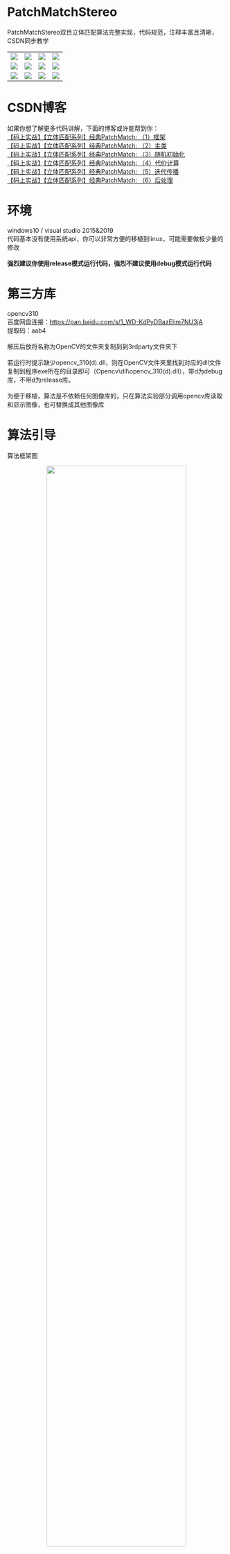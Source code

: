 # PatchMatchStereo
PatchMatchStereo双目立体匹配算法完整实现，代码规范，注释丰富且清晰，CSDN同步教学

<table>
    <tr>
        <td ><center><img src="https://github.com/ethan-li-coding/PatchMatchStereo/blob/master/Data/Cone/im2.png"></center></td>
        <td ><center><img src="https://github.com/ethan-li-coding/PatchMatchStereo/blob/master/Data/Cone/im6.png"></center></td>
        <td ><center><img src="https://github.com/ethan-li-coding/PatchMatchStereo/blob/master/doc/exp/res/cone-d.png"></center></td>
        <td ><center><img src="https://github.com/ethan-li-coding/PatchMatchStereo/blob/master/doc/exp/res/cone-c.png"></center></td>
    </tr>
    <tr>
        <td ><center><img src="https://github.com/ethan-li-coding/PatchMatchStereo/blob/master/Data/Reindeer/view1.png"></center></td>
        <td ><center><img src="https://github.com/ethan-li-coding/PatchMatchStereo/blob/master/Data/Reindeer/view5.png"></center></td>
        <td ><center><img src="https://github.com/ethan-li-coding/PatchMatchStereo/blob/master/doc/exp/res/reindeer-d.png"></center></td>
        <td ><center><img src="https://github.com/ethan-li-coding/PatchMatchStereo/blob/master/doc/exp/res/reindeer-c.png"></center></td>
    </tr>
    <tr>
        <td ><center><img src="https://github.com/ethan-li-coding/PatchMatchStereo/blob/master/Data/Piano/im0.png"></center></td>
        <td ><center><img src="https://github.com/ethan-li-coding/PatchMatchStereo/blob/master/Data/Piano/im1.png"></center></td>
        <td ><center><img src="https://github.com/ethan-li-coding/PatchMatchStereo/blob/master/doc/exp/res/piano-d.png"></center></td>
        <td ><center><img src="https://github.com/ethan-li-coding/PatchMatchStereo/blob/master/doc/exp/res/piano-c.png"></center></td>
    </tr>
<table>
  
# CSDN博客
如果你想了解更多代码讲解，下面的博客或许能帮到你：
<br>[【码上实战】【立体匹配系列】经典PatchMatch: （1）框架](https://ethanli.blog.csdn.net/article/details/107192399)
<br>[【码上实战】【立体匹配系列】经典PatchMatch: （2）主类](https://blog.csdn.net/rs_lys/article/details/107251788)
<br>[【码上实战】【立体匹配系列】经典PatchMatch: （3）随机初始化](https://blog.csdn.net/rs_lys/article/details/107271430)
<br>[【码上实战】【立体匹配系列】经典PatchMatch: （4）代价计算](https://ethanli.blog.csdn.net/article/details/107418804)
<br>[【码上实战】【立体匹配系列】经典PatchMatch: （5）迭代传播](https://ethanli.blog.csdn.net/article/details/107436340)
<br>[【码上实战】【立体匹配系列】经典PatchMatch: （6）后处理](https://ethanli.blog.csdn.net/article/details/107549278)

# 环境
windows10 / visual studio 2015&2019
<br>代码基本没有使用系统api，你可以非常方便的移植到linux，可能需要做极少量的修改
<br><br><b>强烈建议你使用release模式运行代码，强烈不建议使用debug模式运行代码</b>

# 第三方库
opencv310
<br>
百度网盘连接：https://pan.baidu.com/s/1_WD-KdPyDBazEIim7NU3jA 
<br>
提取码：aab4
<br><br>
解压后放将名称为OpenCV的文件夹复制到到3rdparty文件夹下
<br><br>若运行时提示缺少opencv_310(d).dll，则在OpenCV文件夹里找到对应的dll文件复制到程序exe所在的目录即可（Opencv\dll\opencv_310(d).dll），带d为debug库，不带d为release库。
<br><br>
为便于移植，算法是不依赖任何图像库的，只在算法实验部分调用opencv库读取和显示图像，也可替换成其他图像库

# 算法引导
算法框架图
<div align=center>
<img src="https://github.com/ethan-li-coding/PatchMatchStereo/blob/master/doc/exp/%E7%AE%97%E6%B3%95%E6%A1%86%E6%9E%B6.png" width=80%>
</div>
<br/>代码框架图<br/>
<div align=center>
<img src="https://github.com/ethan-li-coding/PatchMatchStereo/blob/master/doc/exp/%E4%BB%A3%E7%A0%81%E6%A1%86%E6%9E%B6.png" width=60%>
</div>

## 备注
<b>算法优点</b>：效果好，内存占用低
<br><b>算法缺点</b>：效率低，速度比较慢，不建议跑大图，建议跑个小图看看效果（Release模式）。如果设置为前端平行窗口（PatchMatchStereo为倾斜窗口时效果最好），则速度会更快，如下：
>pms_option.is_fource_fpw = true;

## 论文
Bleyer M, Rhemann C, Rother C. <b>PatchMatch Stereo-Stereo Matching with Slanted Support Windows</b>[C]. British Machine Vision Conference 2011. 2011.

## Github图片不显示的解决办法
修改hosts

C:\Windows\System32\drivers\etc\hosts

在文件末尾添加：

``` cpp
# GitHub Start 
192.30.253.112    github.com 
192.30.253.119    gist.github.com
151.101.184.133    assets-cdn.github.com
151.101.184.133    raw.githubusercontent.com
151.101.184.133    gist.githubusercontent.com
151.101.184.133    cloud.githubusercontent.com
151.101.184.133    camo.githubusercontent.com
151.101.184.133    avatars0.githubusercontent.com
151.101.184.133    avatars1.githubusercontent.com
151.101.184.133    avatars2.githubusercontent.com
151.101.184.133    avatars3.githubusercontent.com
151.101.184.133    avatars4.githubusercontent.com
151.101.184.133    avatars5.githubusercontent.com
151.101.184.133    avatars6.githubusercontent.com
151.101.184.133    avatars7.githubusercontent.com
151.101.184.133    avatars8.githubusercontent.com
 
 # GitHub End
```
